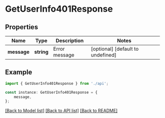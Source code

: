 # GetUserInfo401Response


## Properties

Name | Type | Description | Notes
------------ | ------------- | ------------- | -------------
**message** | **string** | Error message | [optional] [default to undefined]

## Example

```typescript
import { GetUserInfo401Response } from './api';

const instance: GetUserInfo401Response = {
    message,
};
```

[[Back to Model list]](../README.md#documentation-for-models) [[Back to API list]](../README.md#documentation-for-api-endpoints) [[Back to README]](../README.md)
